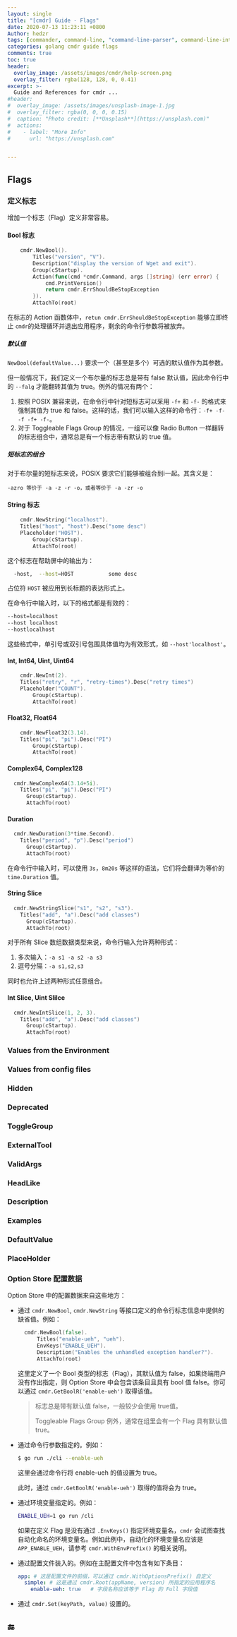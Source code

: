 ```yaml
---
layout: single
title: "[cmdr] Guide - Flags"
date: 2020-07-13 11:23:11 +0800
Author: hedzr
tags: [commander, command-line, "command-line-parser", command-line-interface,  getops, posix, posix-compatible, hierarchical-configuration, hierarchy, cli, golang]
categories: golang cmdr guide flags
comments: true
toc: true
header:
  overlay_image: /assets/images/cmdr/help-screen.png
  overlay_filter: rgba(128, 128, 0, 0.41)
excerpt: >-
  Guide and References for cmdr ...
#header:
#  overlay_image: /assets/images/unsplash-image-1.jpg
#  overlay_filter: rgba(0, 0, 0, 0.15)
#  caption: "Photo credit: [**Unsplash**](https://unsplash.com)"
#  actions:
#    - label: "More Info"
#      url: "https://unsplash.com"


---
```




## Flags



### 定义标志

增加一个标志（Flag）定义非常容易。

#### Bool 标志

```go
	cmdr.NewBool().
		Titles("version", "V").
		Description("display the version of Wget and exit").
		Group(cStartup).
		Action(func(cmd *cmdr.Command, args []string) (err error) {
			cmd.PrintVersion()
			return cmdr.ErrShouldBeStopException
		}).
		AttachTo(root)
```

在标志的 Action 函数体中，`retun cmdr.ErrShouldBeStopException` 能够立即终止 `cmdr`的处理循环并退出应用程序，剩余的命令行参数将被放弃。



##### 默认值

`NewBool(defaultValue...)` 要求一个（甚至是多个）可选的默认值作为其参数。

但一般情况下，我们定义一个布尔量的标志总是带有 false 默认值，因此命令行中的 `--falg` 才能翻转其值为 true。例外的情况有两个：

1. 按照 POSIX 兼容来说，在命令行中针对短标志可以采用 `-f+` 和 `-f-` 的格式来强制其值为 true 和 false。这样的话，我们可以输入这样的命令行：`-f+ -f- -f -f+ -f-`。
2. 对于 Toggleable Flags Group 的情况，一组可以像 Radio Button 一样翻转的标志组合中，通常总是有一个标志带有默认的 true 值。



##### 短标志的组合

对于布尔量的短标志来说，POSIX 要求它们能够被组合到i一起。其含义是：

```
-azro 等价于 -a -z -r -o，或者等价于 -a -zr -o
```





#### String 标志

```go
	cmdr.NewString("localhost").
    Titles("host", "host").Desc("some desc")
    Placeholder("HOST").
		Group(cStartup).
		AttachTo(root)
```

这个标志在帮助屏中的输出为：

```bash
  -host,  --host=HOST           some desc
```

占位符 `HOST` 被应用到长标题的表达形式上。

在命令行中输入时，以下的格式都是有效的：

```bash
--host=localhost
--host localhost
--hostlocalhost
```

这些格式中，单引号或双引号包围具体值均为有效形式，如 `--host'localhost'`。





#### Int, Int64, Uint, Uint64

```go
	cmdr.NewInt(2).
    Titles("retry", "r", "retry-times").Desc("retry times")
    Placeholder("COUNT").
		Group(cStartup).
		AttachTo(root)
```



#### Float32, Float64

```go
	cmdr.NewFloat32(3.14).
    Titles("pi", "pi").Desc("PI")
		Group(cStartup).
		AttachTo(root)
```





#### Complex64, Complex128

```go
  cmdr.NewComplex64(3.14+5i).
    Titles("pi", "pi").Desc("PI")
	  Group(cStartup).
	  AttachTo(root)
```


#### Duration

```go
  cmdr.NewDuration(3*time.Second).
    Titles("period", "p").Desc("period")
	  Group(cStartup).
	  AttachTo(root)
```

在命令行中输入时，可以使用 `3s`，`8m20s` 等这样的语法，它们将会翻译为等价的 `time.Duration` 值。



#### String Slice

```go
  cmdr.NewStringSlice("s1", "s2", "s3").
    Titles("add", "a").Desc("add classes")
	  Group(cStartup).
	  AttachTo(root)
```

对于所有 Slice 数组数据类型来说，命令行输入允许两种形式：

1. 多次输入：`-a s1 -a s2 -a s3`
2. 逗号分隔：`-a s1,s2,s3`

同时也允许上述两种形式任意组合。



#### Int Slice, Uint Slilce

```go
  cmdr.NewIntSlice(1, 2, 3).
    Titles("add", "a").Desc("add classes")
	  Group(cStartup).
	  AttachTo(root)
```



### Values from the Environment



### Values from config files



### Hidden



### Deprecated



### ToggleGroup



### ExternalTool



### ValidArgs



### HeadLike



### Description



### Examples



### DefaultValue



### PlaceHolder



### Option Store 配置数据

Option Store 中的配置数据来自这些地方：

- 通过 `cmdr.NewBool`, `cmdr.NewString` 等接口定义的命令行标志信息中提供的缺省值。例如：

  ```go
  	cmdr.NewBool(false).
  		Titles("enable-ueh", "ueh").
  		EnvKeys("ENABLE_UEH").
  		Description("Enables the unhandled exception handler?").
  		AttachTo(root)
  ```

  这里定义了一个 Bool 类型的标志（Flag），其默认值为 false，如果终端用户没有作出指定，则 Option Store 中会包含该条目且具有 bool 值 false。你可以通过 `cmdr.GetBoolR('enable-ueh')` 取得该值。

  > 标志总是带有默认值 false，一般较少会使用 true值。
  >
  > Toggleable Flags Group 例外，通常在组里会有一个 Flag 具有默认值 true。

- 通过命令行参数指定的。例如：

  ```bash
  $ go run ./cli --enable-ueh
  ```

  这里会通过命令行将 enable-ueh 的值设置为 true。

  此时，通过 `cmdr.GetBoolR('enable-ueh')` 取得的值将会为 true。

- 通过环境变量指定的。例如：

  ```bash
  ENABLE_UEH=1 go run /cli
  ```

  如果在定义 Flag 是没有通过 `.EnvKeys()` 指定环境变量名，`cmdr` 会试图查找自动化命名的环境变量名。例如此例中，自动化的环境变量名应该是 `APP_ENABLE_UEH`，请参考 `cmdr.WithEnvPrefix()` 的相关说明。

- 通过配置文件装入的。例如在主配置文件中包含有如下条目：

  ```yaml
  app: # 这是配置文件的前缀，可以通过 cmdr.WithOptionsPrefix() 自定义
    simple: # 这是通过 cmdr.Root(appName, version) 所指定的应用程序名
      enable-ueh: true   # 字段名称应该等于 Flag 的 Full 字段值
  
  ```

- 通过 `cmdr.Set(keyPath, value)` 设置的。















## 🔚



